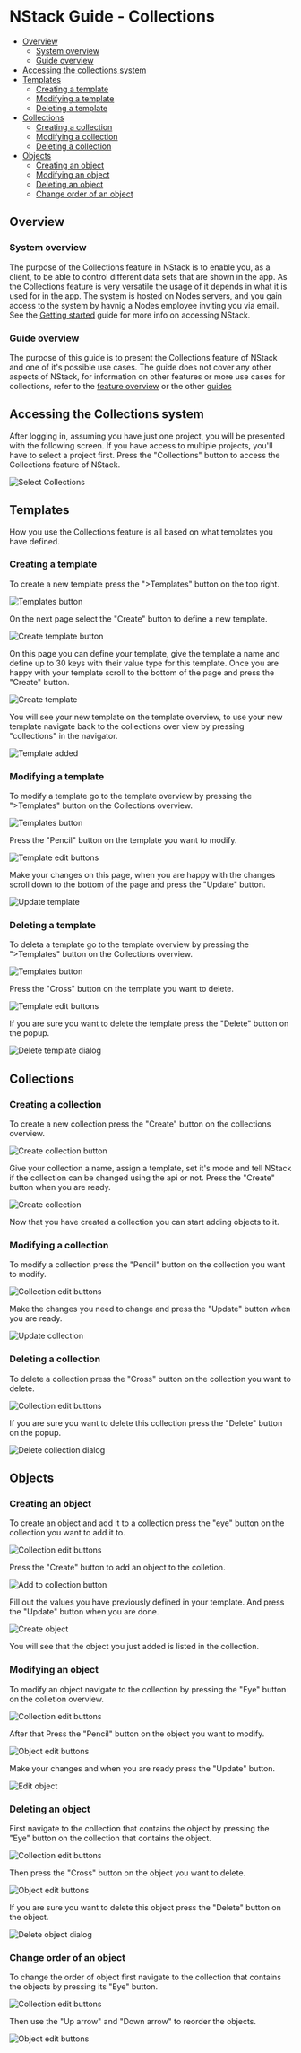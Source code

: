 # NStack Guide - Collections

* [Overview](#overview)
	* [System overview](#system-overview)
	* [Guide overview](#guide-overview)
* [Accessing the collections system](#accessing-the-collections-system)
* [Templates](#templates)
	* [Creating a template](#creating-a-template)
	* [Modifying a template](#modifying-a-template)
	* [Deleting a template](#deleting-a-template)
* [Collections](#collections)
	* [Creating a collection](#creating-a-collection)
	* [Modifying a collection](#modifying-a-collection)
	* [Deleting a collection](#deleting-a-collection)
* [Objects](#objects)
	* [Creating an object](#creating-an-object)
	* [Modifying an object](#modifying-an-object)
	* [Deleting an object](#deleting-an-object)
	* [Change order of an object](#change-order-of-an-object) 

## Overview
### System overview

The purpose of the Collections feature in NStack is to enable you, as a client, to be able to control different data sets that are shown in the app. As the Collections feature is very versatile the usage of it depends in what it is used for in the app. The system is hosted on Nodes servers, and you gain access to the system by havnig a Nodes employee inviting you via email.
See the [Getting started](Getting_started.md) guide for more info on accessing NStack.

### Guide overview

The purpose of this guide is to present the Collections feature of NStack and one of it's possible use cases. The guide does not cover any other aspects of NStack, for information on other features or more use cases for collections, refer to the [feature overview](../Features.md) or the other [guides](../Guides.md)

## Accessing the Collections system

After logging in, assuming you have just one project, you will be presented with the following screen. If you have access to multiple projects, you'll have to select a project first. Press the "Collections" button to access the Collections feature of NStack.

![Select Collections](../images/Guides/Collections/select_collections.png)

## Templates

How you use the Collections feature is all based on what templates you have defined.

### Creating a template

To create a new template press the ">Templates" button on the top right.

![Templates button](../images/Guides/Collections/template_button.png)

On the next page select the "Create" button to define a new template.

![Create template button](../images/Guides/Collections/create_template_button.png)

On this page you can define your template, give the template a name and define up to 30 keys with their value type for this template.
Once you are happy with your template scroll to the bottom of the page and press the "Create" button.

![Create template](../images/Guides/Collections/create_template.png)

You will see your new template on the template overview, to use your new template navigate back to the collections over view by pressing "collections" in the navigator.

![Template added](../images/Guides/Collections/template_added.png)

### Modifying a template

To modify a template go to the template overview by pressing the ">Templates" button on the Collections overview.

![Templates button](../images/Guides/Collections/template_button.png)

Press the "Pencil" button on the template you want to modify.

![Template edit buttons](../images/Guides/Collections/template_edit_buttons.png)

Make your changes on this page, when you are happy with the changes scroll down to the bottom of the page and press the "Update" button.

![Update template](../images/Guides/Collections/update_template.png)

### Deleting a template

To deleta a template go to the template overview by pressing the ">Templates" button on the Collections overview.

![Templates button](../images/Guides/Collections/template_button.png)

Press the "Cross" button on the template you want to delete.

![Template edit buttons](../images/Guides/Collections/template_edit_buttons.png)

If you are sure you want to delete the template press the "Delete" button on the popup.

![Delete template dialog](../images/Guides/Collections/delete_template_dialog.png)

## Collections
### Creating a collection

To create a new collection press the "Create" button on the collections overview.

![Create collection button](../images/Guides/Collections/create_collection_button.png)

Give your collection a name, assign a template, set it's mode and tell NStack if the collection can be changed using the api or not.
Press the "Create" button when you are ready.

![Create collection](../images/Guides/Collections/create_collection.png)

Now that you have created a collection you can start adding objects to it.

### Modifying a collection

To modify a collection press the "Pencil" button on the collection you want to modify.

![Collection edit buttons](../images/Guides/Collections/collection_edit_buttons.png)

Make the changes you need to change and press the "Update" button when you are ready.

![Update collection](../images/Guides/Collections/update_collection.png)

### Deleting a collection

To delete a collection press the "Cross" button on the collection you want to delete.

![Collection edit buttons](../images/Guides/Collections/collection_edit_buttons.png)

If you are sure you want to delete this collection press the "Delete" button on the popup.

![Delete collection dialog](../images/Guides/Collections/delete_collection_dialog.png)

## Objects
### Creating an object

To create an object and add it to a collection press the "eye" button on the collection you want to add it to.

![Collection edit buttons](../images/Guides/Collections/collection_edit_buttons.png)

Press the "Create" button to add an object to the colletion.

![Add to collection button](../images/Guides/Collections/add_object_button.png)

Fill out the values you have previously defined in your template.
And press the "Update" button when you are done.

![Create object](../images/Guides/Collections/create_object.png)

You will see that the object you just added is listed in the collection.

### Modifying an object

To modify an object navigate to the collection by pressing the "Eye" button on the colletion overview.

![Collection edit buttons](../images/Guides/Collections/collection_edit_buttons.png)

After that Press the "Pencil" button on the object you want to modify.

![Object edit buttons](../images/Guides/Collections/object_edit_buttons.png)

Make your changes and when you are ready press the "Update" button.

![Edit object](../images/Guides/Collections/update_object.png)

### Deleting an object

First navigate to the collection that contains the object by pressing the "Eye" button on the collection that contains the object.

![Collection edit buttons](../images/Guides/Collections/collection_edit_buttons.png)

Then press the "Cross" button on the object you want to delete. 

![Object edit buttons](../images/Guides/Collections/object_edit_buttons.png)

If you are sure you want to delete this object press the "Delete" button on the object.

![Delete object dialog](../images/Guides/Collections/delete_object_dialog.png)

### Change order of an object

To change the order of object first navigate to the collection that contains the objects by pressing its "Eye" button.

![Collection edit buttons](../images/Guides/Collections/collection_edit_buttons.png)

Then use the "Up arrow" and "Down arrow" to reorder the objects.

![Object edit buttons](../images/Guides/Collections/object_edit_buttons.png)



